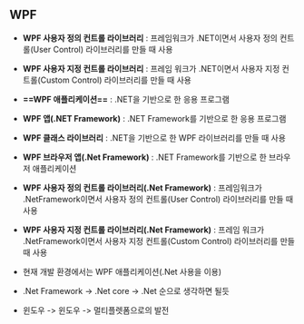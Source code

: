 ## WPF
- **WPF 사용자 정의 컨트롤 라이브러리** : 프레임워크가 .NET이면서 사용자 정의 컨트롤(User Control) 라이브러리를 만들 때 사용
- **WPF 사용자 지정 컨트롤 라이브러리** : 프레임 워크가 .NET이면서 사용자 지정 컨트롤(Custom Control) 라이브러리를 만들 때 사용
- **==WPF 애플리케이션==** : .NET을 기반으로 한 응용 프로그램
- **WPF 앱(.NET Framework)** : .NET Framework를 기반으로 한 응용 프로그램
- **WPF 클래스 라이브러리** : .NET을 기반으로 한 WPF 라이브러리를 만들 때 사용
- **WPF 브라우저 앱(.Net Framework)** : .NET Framework를 기반으로 한 브라우저 애플리케이션
- **WPF 사용자 정의 컨트롤 라이브러리(.Net Framework)** : 프레임워크가 .NetFramework이면서 사용자 정의 컨트롤(User Control) 라이브러리를 만들 때 사용
- **WPF 사용자 지정 컨트롤 라이브러리(.Net Framework)** : 프레임 워크가 .NetFramework이면서 사용자 지정 컨트롤(Custom Control) 라이브러리를 만들 때 사용

- 현재 개발 환경에서는 WPF 애플리케이션(.Net 사용을 이용)
- .Net Framework -> .Net core -> .Net 순으로 생각하면 될듯
- 윈도우 -> 윈도우 -> 멀티플렛폼으로의 발전